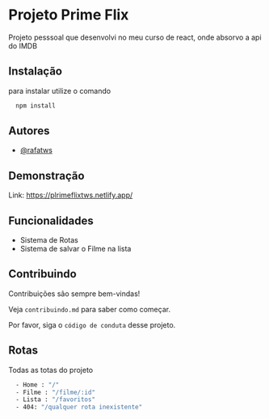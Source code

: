 
# Projeto Prime Flix
 
Projeto pesssoal que desenvolvi no meu curso de react, onde absorvo a api do IMDB


## Instalação

para instalar utilize o comando

```bash
  npm install
```
    
## Autores

- [@rafatws](https://www.github.com/rafatws)


## Demonstração

Link: https://plrimeflixtws.netlify.app/



## Funcionalidades

- Sistema de Rotas
- Sistema de salvar o Filme na lista


## Contribuindo

Contribuições são sempre bem-vindas!

Veja `contribuindo.md` para saber como começar.

Por favor, siga o `código de conduta` desse projeto.


## Rotas

Todas as totas do projeto

```bash
  - Home : "/"
  - Filme : "/filme/:id"
  - Lista : "/favoritos"
  - 404: "/qualquer rota inexistente"
```

